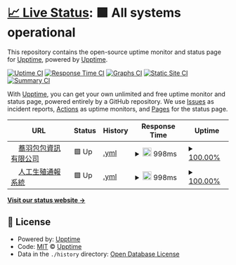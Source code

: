 # [📈 Live Status](https://upptime.github.io/upptime): <!--live status--> **🟩 All systems operational**

This repository contains the open-source uptime monitor and status page for [Upptime](https://upptime.js.org), powered by [Upptime](https://github.com/upptime/upptime).

[![Uptime CI](https://github.com/Canboo/upptime/workflows/Uptime%20CI/badge.svg)](https://github.com/Canboo/upptime/actions?query=workflow%3A%22Uptime+CI%22)
[![Response Time CI](https://github.com/Canboo/upptime/workflows/Response%20Time%20CI/badge.svg)](https://github.com/Canboo/upptime/actions?query=workflow%3A%22Response+Time+CI%22)
[![Graphs CI](https://github.com/Canboo/upptime/workflows/Graphs%20CI/badge.svg)](https://github.com/Canboo/upptime/actions?query=workflow%3A%22Graphs+CI%22)
[![Static Site CI](https://github.com/Canboo/upptime/workflows/Static%20Site%20CI/badge.svg)](https://github.com/Canboo/upptime/actions?query=workflow%3A%22Static+Site+CI%22)
[![Summary CI](https://github.com/Canboo/upptime/workflows/Summary%20CI/badge.svg)](https://github.com/Canboo/upptime/actions?query=workflow%3A%22Summary+CI%22)

With [Upptime](https://upptime.js.org), you can get your own unlimited and free uptime monitor and status page, powered entirely by a GitHub repository. We use [Issues](https://github.com/upptime/upptime/issues) as incident reports, [Actions](https://github.com/Canboo/upptime/actions) as uptime monitors, and [Pages](https://upptime.github.io/upptime) for the status page.

<!--start: status pages-->
<!-- This summary is generated by Upptime (https://github.com/upptime/upptime) -->
<!-- Do not edit this manually, your changes will be overwritten -->
<!-- prettier-ignore -->
| URL | Status | History | Response Time | Uptime |
| --- | ------ | ------- | ------------- | ------ |
| <img alt="" src="https://favicons.githubusercontent.com/www.ciaoyu.com.tw" height="13"> [蕎羽包包資訊有限公司](https://www.ciaoyu.com.tw) | 🟩 Up | [.yml](https://github.com/Canboo/upptime/commits/HEAD/history/.yml) | <details><summary><img alt="Response time graph" src="./graphs//response-time-week.png" height="20"> 998ms</summary><br><a href="https://upptime.ciaoyu.com.tw/history/"><img alt="Response time 998" src="https://img.shields.io/endpoint?url=https%3A%2F%2Fraw.githubusercontent.com%2FCanboo%2Fupptime%2FHEAD%2Fapi%2F%2Fresponse-time.json"></a><br><a href="https://upptime.ciaoyu.com.tw/history/"><img alt="24-hour response time 998" src="https://img.shields.io/endpoint?url=https%3A%2F%2Fraw.githubusercontent.com%2FCanboo%2Fupptime%2FHEAD%2Fapi%2F%2Fresponse-time-day.json"></a><br><a href="https://upptime.ciaoyu.com.tw/history/"><img alt="7-day response time 998" src="https://img.shields.io/endpoint?url=https%3A%2F%2Fraw.githubusercontent.com%2FCanboo%2Fupptime%2FHEAD%2Fapi%2F%2Fresponse-time-week.json"></a><br><a href="https://upptime.ciaoyu.com.tw/history/"><img alt="30-day response time 998" src="https://img.shields.io/endpoint?url=https%3A%2F%2Fraw.githubusercontent.com%2FCanboo%2Fupptime%2FHEAD%2Fapi%2F%2Fresponse-time-month.json"></a><br><a href="https://upptime.ciaoyu.com.tw/history/"><img alt="1-year response time 998" src="https://img.shields.io/endpoint?url=https%3A%2F%2Fraw.githubusercontent.com%2FCanboo%2Fupptime%2FHEAD%2Fapi%2F%2Fresponse-time-year.json"></a></details> | <details><summary><a href="https://upptime.ciaoyu.com.tw/history/">100.00%</a></summary><a href="https://upptime.ciaoyu.com.tw/history/"><img alt="All-time uptime 100.00%" src="https://img.shields.io/endpoint?url=https%3A%2F%2Fraw.githubusercontent.com%2FCanboo%2Fupptime%2FHEAD%2Fapi%2F%2Fuptime.json"></a><br><a href="https://upptime.ciaoyu.com.tw/history/"><img alt="24-hour uptime 100.00%" src="https://img.shields.io/endpoint?url=https%3A%2F%2Fraw.githubusercontent.com%2FCanboo%2Fupptime%2FHEAD%2Fapi%2F%2Fuptime-day.json"></a><br><a href="https://upptime.ciaoyu.com.tw/history/"><img alt="7-day uptime 100.00%" src="https://img.shields.io/endpoint?url=https%3A%2F%2Fraw.githubusercontent.com%2FCanboo%2Fupptime%2FHEAD%2Fapi%2F%2Fuptime-week.json"></a><br><a href="https://upptime.ciaoyu.com.tw/history/"><img alt="30-day uptime 100.00%" src="https://img.shields.io/endpoint?url=https%3A%2F%2Fraw.githubusercontent.com%2FCanboo%2Fupptime%2FHEAD%2Fapi%2F%2Fuptime-month.json"></a><br><a href="https://upptime.ciaoyu.com.tw/history/"><img alt="1-year uptime 100.00%" src="https://img.shields.io/endpoint?url=https%3A%2F%2Fraw.githubusercontent.com%2FCanboo%2Fupptime%2FHEAD%2Fapi%2F%2Fuptime-year.json"></a></details>
| <img alt="" src="https://favicons.githubusercontent.com/artm.hpa.gov.tw" height="13"> [人工生殖通報系統](https://artm.hpa.gov.tw) | 🟩 Up | [.yml](https://github.com/Canboo/upptime/commits/HEAD/history/.yml) | <details><summary><img alt="Response time graph" src="./graphs//response-time-week.png" height="20"> 998ms</summary><br><a href="https://upptime.ciaoyu.com.tw/history/"><img alt="Response time 998" src="https://img.shields.io/endpoint?url=https%3A%2F%2Fraw.githubusercontent.com%2FCanboo%2Fupptime%2FHEAD%2Fapi%2F%2Fresponse-time.json"></a><br><a href="https://upptime.ciaoyu.com.tw/history/"><img alt="24-hour response time 998" src="https://img.shields.io/endpoint?url=https%3A%2F%2Fraw.githubusercontent.com%2FCanboo%2Fupptime%2FHEAD%2Fapi%2F%2Fresponse-time-day.json"></a><br><a href="https://upptime.ciaoyu.com.tw/history/"><img alt="7-day response time 998" src="https://img.shields.io/endpoint?url=https%3A%2F%2Fraw.githubusercontent.com%2FCanboo%2Fupptime%2FHEAD%2Fapi%2F%2Fresponse-time-week.json"></a><br><a href="https://upptime.ciaoyu.com.tw/history/"><img alt="30-day response time 998" src="https://img.shields.io/endpoint?url=https%3A%2F%2Fraw.githubusercontent.com%2FCanboo%2Fupptime%2FHEAD%2Fapi%2F%2Fresponse-time-month.json"></a><br><a href="https://upptime.ciaoyu.com.tw/history/"><img alt="1-year response time 998" src="https://img.shields.io/endpoint?url=https%3A%2F%2Fraw.githubusercontent.com%2FCanboo%2Fupptime%2FHEAD%2Fapi%2F%2Fresponse-time-year.json"></a></details> | <details><summary><a href="https://upptime.ciaoyu.com.tw/history/">100.00%</a></summary><a href="https://upptime.ciaoyu.com.tw/history/"><img alt="All-time uptime 100.00%" src="https://img.shields.io/endpoint?url=https%3A%2F%2Fraw.githubusercontent.com%2FCanboo%2Fupptime%2FHEAD%2Fapi%2F%2Fuptime.json"></a><br><a href="https://upptime.ciaoyu.com.tw/history/"><img alt="24-hour uptime 100.00%" src="https://img.shields.io/endpoint?url=https%3A%2F%2Fraw.githubusercontent.com%2FCanboo%2Fupptime%2FHEAD%2Fapi%2F%2Fuptime-day.json"></a><br><a href="https://upptime.ciaoyu.com.tw/history/"><img alt="7-day uptime 100.00%" src="https://img.shields.io/endpoint?url=https%3A%2F%2Fraw.githubusercontent.com%2FCanboo%2Fupptime%2FHEAD%2Fapi%2F%2Fuptime-week.json"></a><br><a href="https://upptime.ciaoyu.com.tw/history/"><img alt="30-day uptime 100.00%" src="https://img.shields.io/endpoint?url=https%3A%2F%2Fraw.githubusercontent.com%2FCanboo%2Fupptime%2FHEAD%2Fapi%2F%2Fuptime-month.json"></a><br><a href="https://upptime.ciaoyu.com.tw/history/"><img alt="1-year uptime 100.00%" src="https://img.shields.io/endpoint?url=https%3A%2F%2Fraw.githubusercontent.com%2FCanboo%2Fupptime%2FHEAD%2Fapi%2F%2Fuptime-year.json"></a></details>

<!--end: status pages-->

[**Visit our status website →**](https://upptime.github.io/upptime)

## 📄 License

- Powered by: [Upptime](https://github.com/upptime/upptime)
- Code: [MIT](./LICENSE) © [Upptime](https://upptime.js.org)
- Data in the `./history` directory: [Open Database License](https://opendatacommons.org/licenses/odbl/1-0/)

